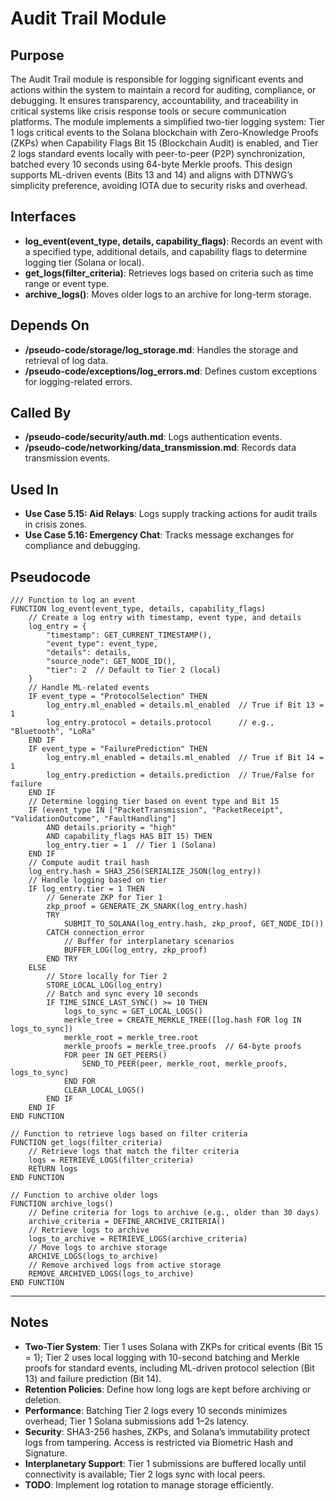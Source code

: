 # Audit Trail Module

## Purpose
The Audit Trail module is responsible for logging significant events and actions within the system to maintain a record for auditing, compliance, or debugging. It ensures transparency, accountability, and traceability in critical systems like crisis response tools or secure communication platforms. The module implements a simplified two-tier logging system: Tier 1 logs critical events to the Solana blockchain with Zero-Knowledge Proofs (ZKPs) when Capability Flags Bit 15 (Blockchain Audit) is enabled, and Tier 2 logs standard events locally with peer-to-peer (P2P) synchronization, batched every 10 seconds using 64-byte Merkle proofs. This design supports ML-driven events (Bits 13 and 14) and aligns with DTNWG’s simplicity preference, avoiding IOTA due to security risks and overhead.

## Interfaces
- **log_event(event_type, details, capability_flags)**: Records an event with a specified type, additional details, and capability flags to determine logging tier (Solana or local).
- **get_logs(filter_criteria)**: Retrieves logs based on criteria such as time range or event type.  
- **archive_logs()**: Moves older logs to an archive for long-term storage.  

## Depends On
- **/pseudo-code/storage/log_storage.md**: Handles the storage and retrieval of log data.  
- **/pseudo-code/exceptions/log_errors.md**: Defines custom exceptions for logging-related errors.  

## Called By
- **/pseudo-code/security/auth.md**: Logs authentication events.  
- **/pseudo-code/networking/data_transmission.md**: Records data transmission events.  

## Used In
- **Use Case 5.15: Aid Relays**: Logs supply tracking actions for audit trails in crisis zones.  
- **Use Case 5.16: Emergency Chat**: Tracks message exchanges for compliance and debugging.  

## Pseudocode
```pseudo-code
/// Function to log an event
FUNCTION log_event(event_type, details, capability_flags)
    // Create a log entry with timestamp, event type, and details
    log_entry = {
        "timestamp": GET_CURRENT_TIMESTAMP(),
        "event_type": event_type,
        "details": details,
        "source_node": GET_NODE_ID(),
        "tier": 2  // Default to Tier 2 (local)
    }
    // Handle ML-related events
    IF event_type = "ProtocolSelection" THEN
        log_entry.ml_enabled = details.ml_enabled  // True if Bit 13 = 1
        log_entry.protocol = details.protocol      // e.g., "Bluetooth", "LoRa"
    END IF
    IF event_type = "FailurePrediction" THEN
        log_entry.ml_enabled = details.ml_enabled  // True if Bit 14 = 1
        log_entry.prediction = details.prediction  // True/False for failure
    END IF
    // Determine logging tier based on event type and Bit 15
    IF (event_type IN ["PacketTransmission", "PacketReceipt", "ValidationOutcome", "FaultHandling"]
        AND details.priority = "high"
        AND capability_flags HAS BIT 15) THEN
        log_entry.tier = 1  // Tier 1 (Solana)
    END IF
    // Compute audit trail hash
    log_entry.hash = SHA3_256(SERIALIZE_JSON(log_entry))
    // Handle logging based on tier
    IF log_entry.tier = 1 THEN
        // Generate ZKP for Tier 1
        zkp_proof = GENERATE_ZK_SNARK(log_entry.hash)
        TRY
            SUBMIT_TO_SOLANA(log_entry.hash, zkp_proof, GET_NODE_ID())
        CATCH connection_error
            // Buffer for interplanetary scenarios
            BUFFER_LOG(log_entry, zkp_proof)
        END TRY
    ELSE
        // Store locally for Tier 2
        STORE_LOCAL_LOG(log_entry)
        // Batch and sync every 10 seconds
        IF TIME_SINCE_LAST_SYNC() >= 10 THEN
            logs_to_sync = GET_LOCAL_LOGS()
            merkle_tree = CREATE_MERKLE_TREE([log.hash FOR log IN logs_to_sync])
            merkle_root = merkle_tree.root
            merkle_proofs = merkle_tree.proofs  // 64-byte proofs
            FOR peer IN GET_PEERS()
                SEND_TO_PEER(peer, merkle_root, merkle_proofs, logs_to_sync)
            END FOR
            CLEAR_LOCAL_LOGS()
        END IF
    END IF
END FUNCTION

// Function to retrieve logs based on filter criteria
FUNCTION get_logs(filter_criteria)
    // Retrieve logs that match the filter criteria
    logs = RETRIEVE_LOGS(filter_criteria)
    RETURN logs
END FUNCTION

// Function to archive older logs
FUNCTION archive_logs()
    // Define criteria for logs to archive (e.g., older than 30 days)
    archive_criteria = DEFINE_ARCHIVE_CRITERIA()
    // Retrieve logs to archive
    logs_to_archive = RETRIEVE_LOGS(archive_criteria)
    // Move logs to archive storage
    ARCHIVE_LOGS(logs_to_archive)
    // Remove archived logs from active storage
    REMOVE_ARCHIVED_LOGS(logs_to_archive)
END FUNCTION
```

---

## Notes
- **Two-Tier System**: Tier 1 uses Solana with ZKPs for critical events (Bit 15 = 1); Tier 2 uses local logging with 10-second batching and Merkle proofs for standard events, including ML-driven protocol selection (Bit 13) and failure prediction (Bit 14). 
- **Retention Policies**: Define how long logs are kept before archiving or deletion.  
- **Performance**: Batching Tier 2 logs every 10 seconds minimizes overhead; Tier 1 Solana submissions add 1–2s latency. 
- **Security**: SHA3-256 hashes, ZKPs, and Solana’s immutability protect logs from tampering. Access is restricted via Biometric Hash and Signature.
- **Interplanetary Support**: Tier 1 submissions are buffered locally until connectivity is available; Tier 2 logs sync with local peers.
- **TODO**: Implement log rotation to manage storage efficiently.  
